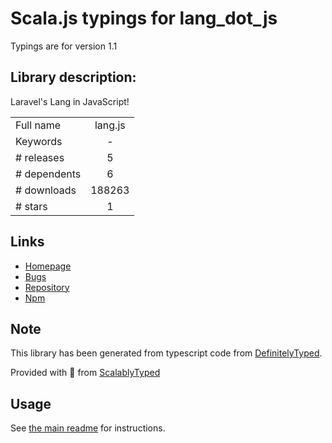 
# Scala.js typings for lang_dot_js

Typings are for version 1.1

## Library description:
Laravel's Lang in JavaScript!

|                    |                 |
| ------------------ | :-------------: |
| Full name          | lang.js |
| Keywords           | - |
| # releases         | 5 |
| # dependents       | 6 |
| # downloads        | 188263 |
| # stars            | 1 |

## Links
- [Homepage](https://github.com/rmariuzzo/Lang.js#readme)
- [Bugs](https://github.com/rmariuzzo/Lang.js/issues)
- [Repository](https://github.com/rmariuzzo/Lang.js)
- [Npm](https://www.npmjs.com/package/lang.js)
    


## Note
This library has been generated from typescript code from [DefinitelyTyped](https://definitelytyped.org).

Provided with :purple_heart: from [ScalablyTyped](https://github.com/oyvindberg/ScalablyTyped)

## Usage
See [the main readme](../../readme.md) for instructions.


